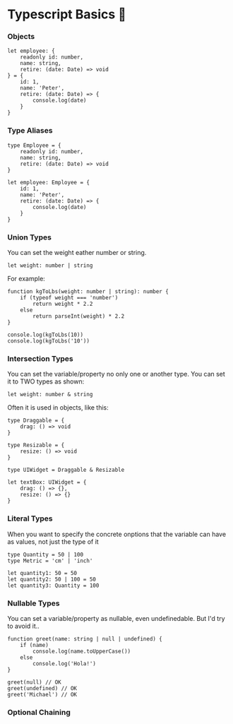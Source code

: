 # Typescript Basics 📝

### Objects

```
let employee: {
    readonly id: number,
    name: string,
    retire: (date: Date) => void
} = { 
    id: 1, 
    name: 'Peter', 
    retire: (date: Date) => {
        console.log(date)
    }
}
```

### Type Aliases

```
type Employee = {
    readonly id: number,
    name: string,
    retire: (date: Date) => void
}

let employee: Employee = { 
    id: 1, 
    name: 'Peter', 
    retire: (date: Date) => {
        console.log(date)
    }
}
```

### Union Types

You can set the weight eather number or string.

```
let weight: number | string
```

For example:

```
function kgToLbs(weight: number | string): number {
    if (typeof weight === 'number')
        return weight * 2.2
    else 
        return parseInt(weight) * 2.2
}

console.log(kgToLbs(10))
console.log(kgToLbs('10'))
```

### Intersection Types

You can set the variable/property no only one or another type. You can set it to TWO types as shown:

```
let weight: number & string
```

Often it is used in objects, like this:

```
type Draggable = {
    drag: () => void
}

type Resizable = {
    resize: () => void
}

type UIWidget = Draggable & Resizable

let textBox: UIWidget = {
    drag: () => {},
    resize: () => {}
}
```

### Literal Types

When you want to specify the concrete onptions that the variable can have as values, not just the type of it

```
type Quantity = 50 | 100
type Metric = 'cm' | 'inch'

let quantity1: 50 = 50
let quantity2: 50 | 100 = 50
let quantity3: Quantity = 100
```

### Nullable Types

You can set a variable/property as nullable, even undefinedable. But I'd try to avoid it..

```
function greet(name: string | null | undefined) {
    if (name) 
        console.log(name.toUpperCase())
    else
        console.log('Hola!')
}

greet(null) // OK
greet(undefined) // OK
greet('Michael') // OK
```

### Optional Chaining

```

```